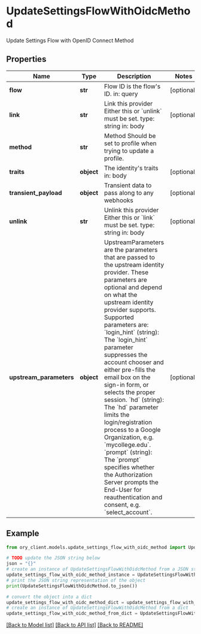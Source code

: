 # UpdateSettingsFlowWithOidcMethod

Update Settings Flow with OpenID Connect Method

## Properties

Name | Type | Description | Notes
------------ | ------------- | ------------- | -------------
**flow** | **str** | Flow ID is the flow&#39;s ID.  in: query | [optional] 
**link** | **str** | Link this provider  Either this or &#x60;unlink&#x60; must be set.  type: string in: body | [optional] 
**method** | **str** | Method  Should be set to profile when trying to update a profile. | 
**traits** | **object** | The identity&#39;s traits  in: body | [optional] 
**transient_payload** | **object** | Transient data to pass along to any webhooks | [optional] 
**unlink** | **str** | Unlink this provider  Either this or &#x60;link&#x60; must be set.  type: string in: body | [optional] 
**upstream_parameters** | **object** | UpstreamParameters are the parameters that are passed to the upstream identity provider.  These parameters are optional and depend on what the upstream identity provider supports. Supported parameters are: &#x60;login_hint&#x60; (string): The &#x60;login_hint&#x60; parameter suppresses the account chooser and either pre-fills the email box on the sign-in form, or selects the proper session. &#x60;hd&#x60; (string): The &#x60;hd&#x60; parameter limits the login/registration process to a Google Organization, e.g. &#x60;mycollege.edu&#x60;. &#x60;prompt&#x60; (string): The &#x60;prompt&#x60; specifies whether the Authorization Server prompts the End-User for reauthentication and consent, e.g. &#x60;select_account&#x60;. | [optional] 

## Example

```python
from ory_client.models.update_settings_flow_with_oidc_method import UpdateSettingsFlowWithOidcMethod

# TODO update the JSON string below
json = "{}"
# create an instance of UpdateSettingsFlowWithOidcMethod from a JSON string
update_settings_flow_with_oidc_method_instance = UpdateSettingsFlowWithOidcMethod.from_json(json)
# print the JSON string representation of the object
print(UpdateSettingsFlowWithOidcMethod.to_json())

# convert the object into a dict
update_settings_flow_with_oidc_method_dict = update_settings_flow_with_oidc_method_instance.to_dict()
# create an instance of UpdateSettingsFlowWithOidcMethod from a dict
update_settings_flow_with_oidc_method_from_dict = UpdateSettingsFlowWithOidcMethod.from_dict(update_settings_flow_with_oidc_method_dict)
```
[[Back to Model list]](../README.md#documentation-for-models) [[Back to API list]](../README.md#documentation-for-api-endpoints) [[Back to README]](../README.md)


